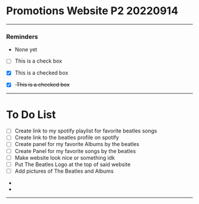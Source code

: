 # Promotions Website P2 20220914

---

### Reminders
- None yet
- [ ] This is a check box
- [x] This is a checked box
- [x] <del> This is a checked box </del>


---

# To Do List
- [ ] Create link to my spotify playlist for favorite beatles songs
- [ ] Create link to the beatles profile on spotify
- [ ] Create panel for my favorite Albums by the beatles
- [ ] Create Panel for my favorite songs by the beatles
- [ ] Make website look nice or something idk
- [ ] Put The Beatles Logo at the top of said website
- [ ] Add pictures of The Beatles and Albums
- 
- 

---